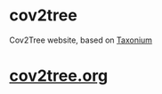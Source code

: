 # cov2tree
Cov2Tree website, based on [Taxonium](https://github.com/theosanderson/taxonium) 

# [cov2tree.org](//cov2tree.org)
 
